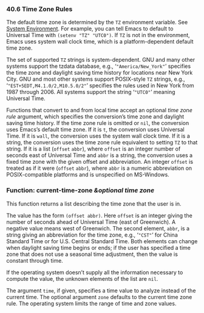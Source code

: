 

### 40.6 Time Zone Rules

The default time zone is determined by the `TZ` environment variable. See [System Environment](System-Environment.html). For example, you can tell Emacs to default to Universal Time with `(setenv "TZ" "UTC0")`. If `TZ` is not in the environment, Emacs uses system wall clock time, which is a platform-dependent default time zone.

The set of supported `TZ` strings is system-dependent. GNU and many other systems support the tzdata database, e.g., ‘`"America/New_York"`’ specifies the time zone and daylight saving time history for locations near New York City. GNU and most other systems support POSIX-style `TZ` strings, e.g., ‘`"EST+5EDT,M4.1.0/2,M10.5.0/2"`’ specifies the rules used in New York from 1987 through 2006. All systems support the string ‘`"UTC0"`’ meaning Universal Time.

Functions that convert to and from local time accept an optional *time zone rule* argument, which specifies the conversion’s time zone and daylight saving time history. If the time zone rule is omitted or `nil`, the conversion uses Emacs’s default time zone. If it is `t`, the conversion uses Universal Time. If it is `wall`, the conversion uses the system wall clock time. If it is a string, the conversion uses the time zone rule equivalent to setting `TZ` to that string. If it is a list (`offset` `abbr`), where `offset` is an integer number of seconds east of Universal Time and `abbr` is a string, the conversion uses a fixed time zone with the given offset and abbreviation. An integer `offset` is treated as if it were (`offset` `abbr`), where `abbr` is a numeric abbreviation on POSIX-compatible platforms and is unspecified on MS-Windows.

### Function: **current-time-zone** *\&optional time zone*

This function returns a list describing the time zone that the user is in.

The value has the form `(offset abbr)`. Here `offset` is an integer giving the number of seconds ahead of Universal Time (east of Greenwich). A negative value means west of Greenwich. The second element, `abbr`, is a string giving an abbreviation for the time zone, e.g., ‘`"CST"`’ for China Standard Time or for U.S. Central Standard Time. Both elements can change when daylight saving time begins or ends; if the user has specified a time zone that does not use a seasonal time adjustment, then the value is constant through time.

If the operating system doesn’t supply all the information necessary to compute the value, the unknown elements of the list are `nil`.

The argument `time`, if given, specifies a time value to analyze instead of the current time. The optional argument `zone` defaults to the current time zone rule. The operating system limits the range of time and zone values.
